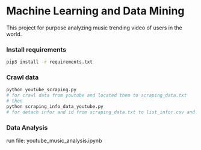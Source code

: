 # Machine Learning and Data Mining
This project for purpose analyzing music trending video of users in the world.

### Install requirements

```bash
pip3 install -r requirements.txt
```

### Crawl data

```bash
python youtube_scraping.py
# for crawl data from youtube and located them to scraping_data.txt
# then 
python scraping_info_data_youtube.py 
# for detach infor and id from scraping_data.txt to list_infor.csv and list_id.txt
```

### Data Analysis
run file: youtube_music_analysis.ipynb
